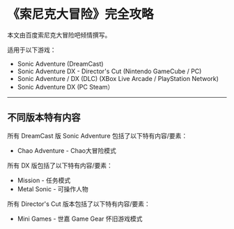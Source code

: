# 《索尼克大冒险》完全攻略

本文由百度索尼克大冒险吧倾情撰写。

适用于以下游戏：

* Sonic Adventure \(DreamCast\)
* Sonic Adventure DX - Director's Cut \(Nintendo GameCube / PC\)
* Sonic Adventure / DX \(DLC\)  \(XBox Live Arcade / PlayStation Network\)
* Sonic Adventure DX \(PC Steam）

---

## 不同版本特有内容

所有 DreamCast 版 Sonic Adventure 包括了以下特有内容/要素：

* Chao Adventure - Chao大冒险模式

所有 DX 版包括了以下特有内容/要素：

* Mission - 任务模式
* Metal Sonic - 可操作人物

所有 Director's Cut 版本包括了以下特有内容/要素：

* Mini Games - 世嘉 Game Gear 怀旧游戏模式



